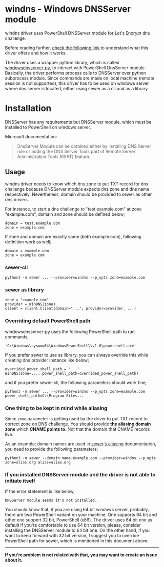 # windns - Windows DNSServer module

windns driver uses PowerShell DNSServer module for Let's Encrypt dns challenge.

Before reading further, [check the following link](https://docs.microsoft.com/en-us/powershell/module/dnsserver) to 
understand what this driver offers and how it works.

The driver uses a wrapper python library, which is called 
[windowsdnsserver-py](https://github.com/bilalekremharmansa/windowsdnsserver-py), to interact with PowerShell DnsServer
module. Basically, the driver performs process calls to DNSServer over python subprocess module. Since commands are
made on local machine (remote session is not supported), this driver has to be used on windows server
where dns server is located, either using sewer as a cli and as a library.

# Installation

DNSServer has any requirements but DNSServer module, which must be installed to PowerShell on windows server.

Microsoft documentation:
> DnsServer Module can be obtained either by installing DNS Server role or adding the DNS Server Tools part of
> Remote Server Administration Tools (RSAT) feature.

## Usage

windns driver needs to know which dns zone to put TXT record for dns challenge because DNSServer module
expects dns zone and dns name respectively. Nevertheless, domain should be provided to sewer as other dns drivers.

For instance, to start a dns challenge to "test.example.com" at zone "example.com", domain and zone should be defined
below;

    domain = test.example.com
    zone = example.com
    
If zone and domain are exactly same (both example.com), following definition work as well;

    domain = example.com
    zone = example.com 

### sewer-cli

    python3 -m sewer ... --provider=windns --p_opts zone=example.com

### sewer as library
    zone = "example.com"
    provider = WinDNS(zone)
    client = client.Client(domain="...", provider=provider, ...)


### Overriding default PowerShell path
 
windowsdnsserver-py uses the following PowerShell path to run commands; 

    'C:\Windows\syswow64\WindowsPowerShell\\v1.0\powershell.exe'

If you prefer sewer to use as library, you can always override this while creating dns provider instance like below;

    overrided_power_shell_path = '...'
    WinDNS(zone=..., power_shell_path=overrided_power_shell_path)

and if you prefer sewer-cli, the following parameters should work fine;

    python3 -m sewer ... --provider=windns --p_opts zone=example.com power_shell_path=C:\Program Files...

### One thing to be kept in mind while aliasing

Since ```zone``` parameter is getting used by the driver to put TXT record to correct zone on DNS challenge. You should
provide **the aliasing domain zone** which **CNAME points to**. Not that the domain that CNAME records live.

As an example; domain names are used in [sewer's aliasing](https://github.com/komuw/sewer/blob/master/docs/Aliasing.md)
documentation, you need to provide the following parameters;

    python3 -m sewer --domain name.example.com --provider=windns --p_opts zone=alias.org alias=alias.org

    
### If you installed DNSServer module and the driver is not able to initiate itself

If the error statement is like below, 

    DNSServer module seems it's not installed..
    
You should know that, if you are using 64 bit windows server, probably, there are two PowerShell variant on your
machine. One supports 64 bit and other one support 32 bit, PowerShell (x86). The driver uses 64 bit one as default
If you're comfortable to use 64 bit version, please, consider installing the DNSServer module to 64 bit one.
On the other hand, if you want to keep forward with 32 bit version, I suggest you to override PowerShell path for sewer,
which is mentioned in this document above.

----

**If you're problem is not related with that, you may want to create an issue about it.** 